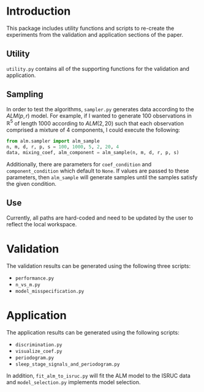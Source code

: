 # Introduction

This package includes utility functions and scripts to re-create the experiments from the validation and application sections of the paper.

## Utility

`utility.py` contains all of the supporting functions for the validation and application.

## Sampling

In order to test the algorithms, `sampler.py` generates data according to the $`ALM(p, r)`$ model. For example, if I
wanted to generate $`100`$ observations in $`\mathbb{R}^5`$ of length $`1000`$ according to $`ALM(2, 20)`$ such that
each observation comprised a mixture of $`4`$ components, I could execute the following:

```python
from alm.sampler import alm_sample
n, m, d, r, p, s = 100, 1000, 5, 2, 20, 4
data, mixing_coef, alm_component = alm_sample(n, m, d, r, p, s)
```

Additionally, there are parameters for `coef_condition` and `component_condition` which default to `None`. If values
are passed to these parameters, then `alm_sample` will generate samples until the samples satisfy the given condition.

## Use

Currently, all paths are hard-coded and need to be updated by the user to reflect the local workspace.

# Validation

The validation results can be generated using the following three scripts:

- `performance.py`
- `n_vs_m.py`
- `model_misspecification.py`

# Application

The application results can be generated using the following scripts:

- `discrimination.py`
- `visualize_coef.py`
- `periodogram.py`
- `sleep_stage_signals_and_periodogram.py`

In addition, `fit_alm_to_isruc.py` will fit the ALM model to the ISRUC data and `model_selection.py` implements model selection.
